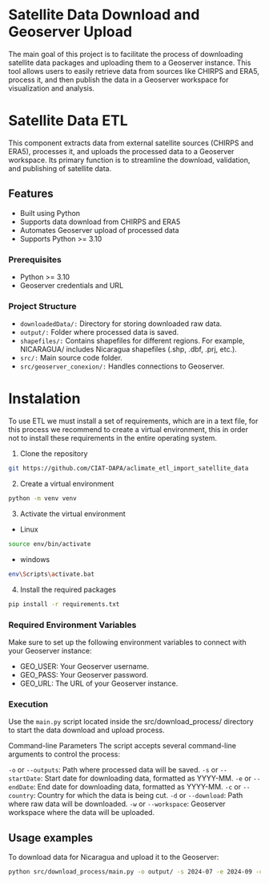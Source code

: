 # Satellite Data Download and Geoserver Upload

The main goal of this project is to facilitate the process of downloading satellite data packages and uploading them to a Geoserver instance. This tool allows users to easily retrieve data from sources like CHIRPS and ERA5, process it, and then publish the data in a Geoserver workspace for visualization and analysis.

# Satellite Data ETL

This component extracts data from external satellite sources (CHIRPS and ERA5), processes it, and uploads the processed data to a Geoserver workspace. Its primary function is to streamline the download, validation, and publishing of satellite data.

## Features

- Built using Python
- Supports data download from CHIRPS and ERA5
- Automates Geoserver upload of processed data
- Supports Python >= 3.10

### Prerequisites

- Python >= 3.10
- Geoserver credentials and URL

### Project Structure

- `downloadedData/:` Directory for storing downloaded raw data.
- `output/:` Folder where processed data is saved.
- `shapefiles/:` Contains shapefiles for different regions. For example, NICARAGUA/ includes Nicaragua shapefiles (.shp, .dbf, .prj, etc.).
- `src/:` Main source code folder.
- `src/geoserver_conexion/:` Handles connections to Geoserver.

# Instalation

To use ETL we must install a set of requirements, which are in a text file, for this process we recommend to create a virtual environment, this in order not to install these requirements in the entire operating system.

1. Clone the repository

```sh
git https://github.com/CIAT-DAPA/aclimate_etl_import_satellite_data
```

2. Create a virtual environment

```sh
python -m venv venv
```

3. Activate the virtual environment

- Linux

```sh
source env/bin/activate
```

- windows

```sh
env\Scripts\activate.bat
```

4. Install the required packages

```sh
pip install -r requirements.txt
```

### Required Environment Variables

Make sure to set up the following environment variables to connect with your Geoserver instance:

- GEO_USER: Your Geoserver username.
- GEO_PASS: Your Geoserver password.
- GEO_URL: The URL of your Geoserver instance.

### Execution

Use the `main.py` script located inside the src/download_process/ directory to start the data download and upload process.

Command-line Parameters
The script accepts several command-line arguments to control the process:

`-o` or `--outputs`: Path where processed data will be saved.
`-s` or `--startDate`: Start date for downloading data, formatted as YYYY-MM.
`-e` or `--endDate`: End date for downloading data, formatted as YYYY-MM.
`-c` or `--country`: Country for which the data is being cut.
`-d` or `--download`: Path where raw data will be downloaded.
`-w` or `--workspace`: Geoserver workspace where the data will be uploaded.

## Usage examples

To download data for Nicaragua and upload it to the Geoserver:

```bash
python src/download_process/main.py -o output/ -s 2024-07 -e 2024-09 -c NICARAGUA -d downloadedData/ -w <GEOSERVER_WORKSPACE>
```
